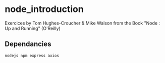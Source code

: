 # node_introduction
Exercices by Tom Hughes-Croucher &amp; Mike Walson from the Book "Node : Up and Running" (O'Reilly)

## Dependancies

```bash
nodejs npm express axios
```
